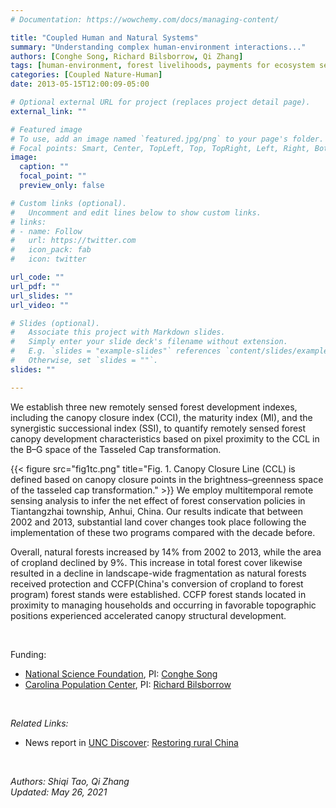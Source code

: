 ```yaml
---
# Documentation: https://wowchemy.com/docs/managing-content/

title: "Coupled Human and Natural Systems"
summary: "Understanding complex human-environment interactions..."
authors: [Conghe Song, Richard Bilsborrow, Qi Zhang]
tags: [human-environment, forest livelihoods, payments for ecosystem services]
categories: [Coupled Nature-Human]
date: 2013-05-15T12:00:09-05:00

# Optional external URL for project (replaces project detail page).
external_link: ""

# Featured image
# To use, add an image named `featured.jpg/png` to your page's folder.
# Focal points: Smart, Center, TopLeft, Top, TopRight, Left, Right, BottomLeft, Bottom, BottomRight.
image:
  caption: ""
  focal_point: ""
  preview_only: false

# Custom links (optional).
#   Uncomment and edit lines below to show custom links.
# links:
# - name: Follow
#   url: https://twitter.com
#   icon_pack: fab
#   icon: twitter

url_code: ""
url_pdf: ""
url_slides: ""
url_video: ""

# Slides (optional).
#   Associate this project with Markdown slides.
#   Simply enter your slide deck's filename without extension.
#   E.g. `slides = "example-slides"` references `content/slides/example-slides.md`.
#   Otherwise, set `slides = ""`.
slides: ""

---
```


We establish three new remotely sensed forest development indexes, including the canopy closure index (CCI), the maturity index (MI), and the synergistic successional index (SSI), to quantify remotely sensed forest canopy development characteristics based on pixel proximity to the CCL in the B–G space of the Tasseled Cap transformation. 

{{< figure src="fig1tc.png" title="Fig. 1. Canopy Closure Line (CCL) is defined based on canopy closure points in the brightness–greenness space of the tasseled cap transformation." >}} 
We employ multitemporal remote sensing analysis to infer the net effect of forest conservation policies in Tiantangzhai township, Anhui, China. Our results indicate that between 2002 and 2013, substantial land cover changes took place following the implementation of these two programs compared with the decade before. 

Overall, natural forests increased by 14% from 2002 to 2013, while the area of cropland declined by 9%. This increase in total forest cover likewise resulted in a decline in landscape-wide fragmentation as natural forests received protection and CCFP(China's conversion of cropland to forest program) forest stands were established. CCFP forest stands located in proximity to managing households and occurring in favorable topographic positions experienced accelerated canopy structural development. 


<br>

Funding:
- [National Science Foundation](https://www.nsf.gov/), PI: [Conghe Song](https://csong.web.unc.edu/)
- [Carolina Population Center](http://www.cpc.unc.edu/), PI: [Richard Bilsborrow](https://www.qzgeog.com/author/richard-bilsborrow)
 
<br>

*Related Links:* <br>
- News report in [UNC Discover](https://www.unc.edu/discover/): [Restoring rural China](https://www.unc.edu/discover/restoring-rural-china/) <br>

<br>

_Authors: Shiqi Tao, Qi Zhang_
<br>
_Updated: May 26, 2021_


